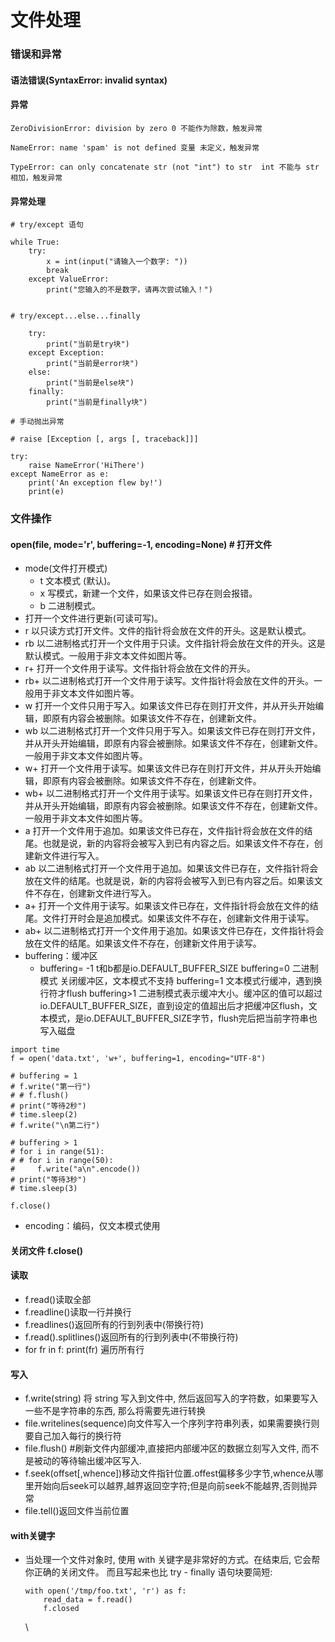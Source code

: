 # 文件处理

### 错误和异常

#### 语法错误(SyntaxError: invalid syntax)

#### 异常

```
ZeroDivisionError: division by zero 0 不能作为除数，触发异常
​
NameError: name 'spam' is not defined 变量 未定义，触发异常
​
TypeError: can only concatenate str (not "int") to str  int 不能与 str 相加，触发异常
```

#### 异常处理

```
# try/except 语句
​
while True:
    try:
        x = int(input("请输入一个数字: "))
        break
    except ValueError:
        print("您输入的不是数字，请再次尝试输入！")
        
​
# try/except...else...finally
​
    try:
        print("当前是try块")
    except Exception:
        print("当前是error块")
    else:
        print("当前是else块")
    finally:
        print("当前是finally块")
​
# 手动抛出异常
​
# raise [Exception [, args [, traceback]]]
​
try:
    raise NameError('HiThere')
except NameError as e:
    print('An exception flew by!')
    print(e)
```

### 文件操作

#### open(file, mode='r', buffering=-1, encoding=None) # 打开文件

* mode(文件打开模式)
  * t 文本模式 (默认)。
  * &#x20;x 写模式，新建一个文件，如果该文件已存在则会报错。
  * &#x20;b 二进制模式。
* 打开一个文件进行更新(可读可写)。
* &#x20;r 以只读方式打开文件。文件的指针将会放在文件的开头。这是默认模式。&#x20;
* rb 以二进制格式打开一个文件用于只读。文件指针将会放在文件的开头。这是默认模式。一般用于非文本文件如图片等。&#x20;
* r+ 打开一个文件用于读写。文件指针将会放在文件的开头。&#x20;
* rb+ 以二进制格式打开一个文件用于读写。文件指针将会放在文件的开头。一般用于非文本文件如图片等。&#x20;
* w 打开一个文件只用于写入。如果该文件已存在则打开文件，并从开头开始编辑，即原有内容会被删除。如果该文件不存在，创建新文件。&#x20;
* wb 以二进制格式打开一个文件只用于写入。如果该文件已存在则打开文件，并从开头开始编辑，即原有内容会被删除。如果该文件不存在，创建新文件。一般用于非文本文件如图片等。&#x20;
* w+ 打开一个文件用于读写。如果该文件已存在则打开文件，并从开头开始编辑，即原有内容会被删除。如果该文件不存在，创建新文件。&#x20;
* wb+ 以二进制格式打开一个文件用于读写。如果该文件已存在则打开文件，并从开头开始编辑，即原有内容会被删除。如果该文件不存在，创建新文件。一般用于非文本文件如图片等。
* &#x20;a 打开一个文件用于追加。如果该文件已存在，文件指针将会放在文件的结尾。也就是说，新的内容将会被写入到已有内容之后。如果该文件不存在，创建新文件进行写入。
* &#x20;ab 以二进制格式打开一个文件用于追加。如果该文件已存在，文件指针将会放在文件的结尾。也就是说，新的内容将会被写入到已有内容之后。如果该文件不存在，创建新文件进行写入。
* &#x20;a+ 打开一个文件用于读写。如果该文件已存在，文件指针将会放在文件的结尾。文件打开时会是追加模式。如果该文件不存在，创建新文件用于读写。&#x20;
* ab+ 以二进制格式打开一个文件用于追加。如果该文件已存在，文件指针将会放在文件的结尾。如果该文件不存在，创建新文件用于读写。
* buffering：缓冲区
  * buffering= -1 t和b都是io.DEFAULT\_BUFFER\_SIZE buffering=0 二进制模式 关闭缓冲区，文本模式不支持 buffering=1 文本模式行缓冲，遇到换行符才flush buffering>1 二进制模式表示缓冲大小。缓冲区的值可以超过 io.DEFAULT\_BUFFER\_SIZE，直到设定的值超出后才把缓冲区flush，文本模式，是io.DEFAULT\_BUFFER\_SIZE字节，flush完后把当前字符串也写入磁盘

```
import time
f = open('data.txt', 'w+', buffering=1, encoding="UTF-8")
​
# buffering = 1
# f.write("第一行")
# # f.flush()
# print("等待2秒")
# time.sleep(2)
# f.write("\n第二行")
​
# buffering > 1
# for i in range(51):
# # for i in range(50):
#     f.write("a\n".encode())
# print("等待3秒")
# time.sleep(3)
​
f.close()
```

* encoding：编码，仅文本模式使用

#### 关闭文件 f.close()

#### 读取

* f.read()读取全部
* f.readline()读取一行并换行
* f.readlines()返回所有的行到列表中(带换行符)
* f.read().splitlines()返回所有的行到列表中(不带换行符)
* for fr in f: print(fr) 遍历所有行

#### 写入

* f.write(string) 将 string 写入到文件中, 然后返回写入的字符数，如果要写入一些不是字符串的东西, 那么将需要先进行转换
* file.writelines(sequence)向文件写入一个序列字符串列表，如果需要换行则要自己加入每行的换行符
* file.flush() #刷新文件内部缓冲,直接把内部缓冲区的数据立刻写入文件, 而不是被动的等待输出缓冲区写入.
* f.seek(offset\[,whence])移动文件指针位置.offest偏移多少字节,whence从哪里开始向后seek可以越界,越界返回空字符;但是向前seek不能越界,否则抛异常
* file.tell()返回文件当前位置

#### with关键字

*   当处理一个文件对象时, 使用 with 关键字是非常好的方式。在结束后, 它会帮你正确的关闭文件。 而且写起来也比 try - finally 语句块要简短:

    ```
    with open('/tmp/foo.txt', 'r') as f:
        read_data = f.read()
        f.closed
    ```

    \
